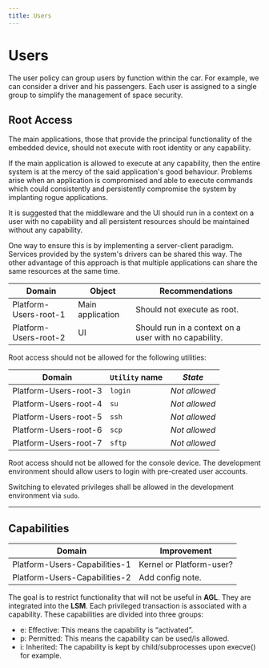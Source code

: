 ```yaml
---
title: Users
---
```


# Users

The user policy can group users by function within the car. For example, we can
consider a driver and his passengers. Each user is assigned to a single group to
simplify the management of space security.

## Root Access

The main applications, those that provide the principal functionality of the
embedded device, should not execute with root identity or any capability.

If the main application is allowed to execute at any capability, then the entire
system is at the mercy of the said application's good behaviour. Problems arise
when an application is compromised and able to execute commands which could
consistently and persistently compromise the system by implanting rogue
applications.

It is suggested that the middleware and the UI should run in a context on a user
with no capability and all persistent resources should be maintained without any
capability.

One way to ensure this is by implementing a server-client paradigm. Services
provided by the system's drivers can be shared this way. The other advantage of
this approach is that multiple applications can share the same resources at the
same time.

<!-- section-config -->

Domain                | Object           | Recommendations
--------------------- | ---------------- | -----------------------------------------------------
Platform-Users-root-1 | Main application | Should not execute as root.
Platform-Users-root-2 | UI               | Should run in a context on a user with no capability.

<!-- end-section-config -->

Root access should not be allowed for the following utilities:

<!-- section-config -->

Domain                | `Utility` name | _State_
--------------------- | -------------- | -------------
Platform-Users-root-3 | `login`        | _Not allowed_
Platform-Users-root-4 | `su`           | _Not allowed_
Platform-Users-root-5 | `ssh`          | _Not allowed_
Platform-Users-root-6 | `scp`          | _Not allowed_
Platform-Users-root-7 | `sftp`         | _Not allowed_

<!-- end-section-config -->

Root access should not be allowed for the console device. The development
environment should allow users to login with pre-created user accounts.

Switching to elevated privileges shall be allowed in the development environment
via `sudo`.

--------------------------------------------------------------------------------

<!-- pagebreak -->

## Capabilities

<!-- section-todo -->

Domain                        | Improvement
----------------------------- | ------------------------
Platform-Users-Capabilities-1 | Kernel or Platform-user?
Platform-Users-Capabilities-2 | Add config note.

<!-- end-section-todo -->

The goal is to restrict functionality that will not be useful in **AGL**. They
are integrated into the **LSM**. Each privileged transaction is associated with
a capability. These capabilities are divided into three groups:

- e: Effective: This means the capability is “activated”.
- p: Permitted: This means the capability can be used/is allowed.
- i: Inherited: The capability is kept by child/subprocesses upon execve() for
  example.
